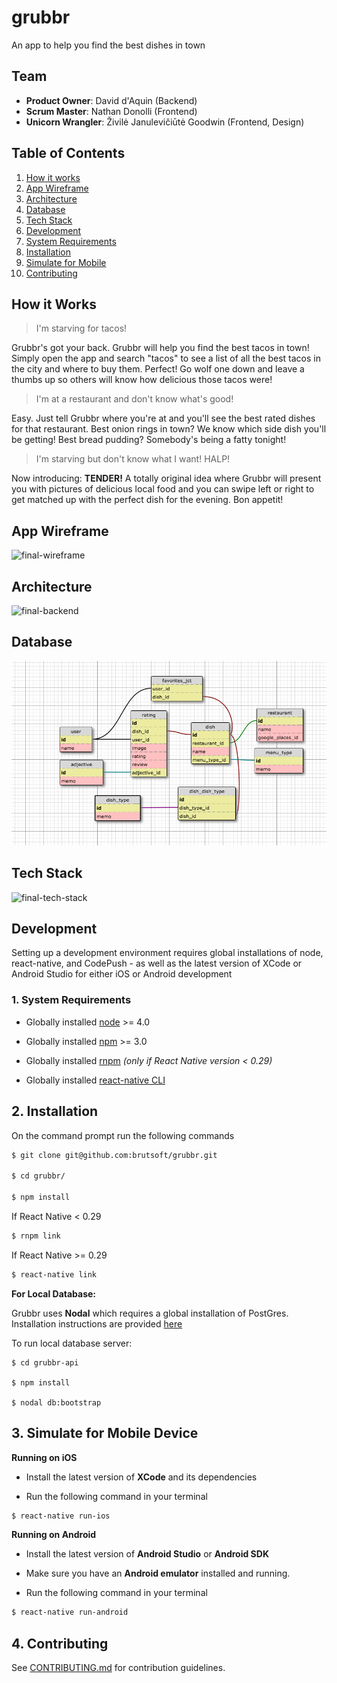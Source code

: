 # grubbr

An app to help you find the best dishes in town

## Team

  - __Product Owner__: David d'Aquin (Backend)
  - __Scrum Master__: Nathan Donolli (Frontend)
  - __Unicorn Wrangler__: Živilė Janulevičiūtė Goodwin (Frontend, Design)

## Table of Contents

1. [How it works](#how-it-works)
2. [App Wireframe](#wireframe)
3. [Architecture](#architecture)
4. [Database](#database)
5. [Tech Stack](#tech-stack)
6. [Development](#development)
  6. [System Requirements](#system-requirements)
  6. [Installation](#installation)
  6. [Simulate for Mobile](#simulate-mobile)
7. [Contributing](#contributing)

## <a name="how-it-works"></a>How it Works

> I'm starving for tacos!

Grubbr's got your back. Grubbr will help you find the best tacos in town!  Simply open the app and search "tacos" to see a list of all the best tacos in the city and where to buy them. Perfect! Go wolf one down and leave a thumbs up so others will know how delicious those tacos were!

> I'm at a restaurant and don't know what's good!

Easy. Just tell Grubbr where you're at and you'll see the best rated dishes for that restaurant. Best onion rings in town? We know which side dish you'll be getting! Best bread pudding? Somebody's being a fatty tonight!

> I'm starving but don't know what I want! HALP!

Now introducing: __TENDER!__ A totally original idea where Grubbr will present you with pictures of delicious local food and you can swipe left or right to get matched up with the perfect dish for the evening. Bon appetit!

## <a name="wireframe"></a>App Wireframe
![final-wireframe](https://cloud.githubusercontent.com/assets/16345573/20033250/81cc63b2-a36a-11e6-87d4-431ab59beda2.png)

## <a name="architecture"></a>Architecture
![final-backend](https://cloud.githubusercontent.com/assets/16345573/20033397/7c6b2928-a36d-11e6-9ea4-5b913407d1c7.png)

## <a name="Database"></a>Database
![database](images/dbschema.png)

## <a name="tech-stack"></a>Tech Stack
![final-tech-stack](https://cloud.githubusercontent.com/assets/16345573/20033263/c9cf7a46-a36a-11e6-8a08-3818e0157b84.png)

## <a name="development"></a>Development
Setting up a development environment requires global installations of node, react-native, and CodePush - as well as the latest version of XCode or Android Studio for either iOS or Android development


### <a name="system-requirements"></a>1. System Requirements

* Globally installed [node](https://nodejs.org/en/) >= 4.0

* Globally installed [npm](https://www.npmjs.org/) >= 3.0

* Globally installed [rnpm](https://github.com/rnpm/rnpm) *(only if React Native version < 0.29)*

* Globally installed [react-native CLI](https://facebook.github.io/react-native/docs/getting-started.html)


## <a name="installation"></a>2. Installation

On the command prompt run the following commands

```sh
$ git clone git@github.com:brutsoft/grubbr.git

$ cd grubbr/

$ npm install
```

If React Native < 0.29

```sh
$ rnpm link
```

If React Native >= 0.29

```sh
$ react-native link
```

**For Local Database:**

Grubbr uses **Nodal** which requires a global installation of PostGres.   Installation instructions are provided [here](https://wiki.postgresql.org/wiki/Detailed_installation_guides)

To run local database server:

```
$ cd grubbr-api

$ npm install

$ nodal db:bootstrap
```

## <a name="simulate-mobile"></a>3. Simulate for Mobile Device

**Running on iOS**

* Install the latest version of **XCode** and its dependencies

*	Run the following command in your terminal

```sh
$ react-native run-ios
```
**Running on Android**

* Install the latest version of **Android Studio** or **Android SDK**

*	Make sure you have an **Android emulator** installed and running.

*	Run the following command in your terminal

```sh
$ react-native run-android
```

## <a name="contributing"></a>4. Contributing

See [CONTRIBUTING.md](CONTRIBUTING.md) for contribution guidelines.
